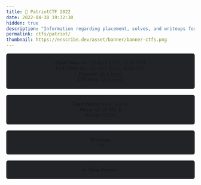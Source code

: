 ```yaml
---
title: 🦅 PatriotCTF 2022
date: 2022-04-30 19:32:30
hidden: true
description: "Information regarding placement, solves, and writeups for PatriotCTF 2022."
permalink: ctfs/patriot/
thumbnail: https://enscribe.dev/asset/banner/banner-ctfs.png
---
```


<style>
    .box {
        border: 1px solid #212326;
        border-radius: 5px;
        background-color: #212326;
        padding: 1rem;
        font-size: 90%;
        text-align: center;
        margin-bottom: 1rem;
    }
    
    .no-highlight {
        user-select: none;
        -moz-user-select: none;
        -webkit-user-select: none;
        -ms-user-select: none;
    }
</style>

<div class="box">
    <b>Start Time</b>: Fri, 29 April 2022, 14:00 PDT<br>
    <b>End Time</b>: Sat, 30 April 2022, 14:00 PDT<br>
    <b>Discord</b>: <a href="https://discord.gg/Z8pA43vQcW">click here!</a><br>
    <b>CTFTime</b>: <a href="https://ctftime.org/event/1616">click here!</a>
</div>

<div class="box">
    <b>Team Name</b>: <code>View Source</code><br>
    <b>Place</b>: 02 of 436 🥈<br>
    <b>Points</b>: 21296
</div>

<div class="box">
    <b>Writeups</b>:<br>
    n/a
</div>

<div class="box no-highlight">
    <details>
        <summary><b>View Solves:</b></summary>
        <br>

| Challenge                  | Category  | Points | Time Solved             | Writeup |
|----------------------------|-----------|--------|-------------------------|---------|
| ⠀                          |           |        |                         |         |
| Base64 Times 10            | crypto    | 10     | April 29th, 2:24:56 PM  |         |
| No Postcode Envy           | crypto    | 10     | April 29th, 2:34:28 PM  |         |
| TwoFifty                   | crypto    | 10     | April 29th, 2:25:56 PM  |         |
| Cowsay                     | crypto    | 53     | April 29th, 3:42:00 PM  |         |
| The Order                  | crypto    | 123    | April 29th, 8:12:13 PM  |         |
| Merkle-Derkle              | crypto    | 489    | April 30th, 6:13:16 AM  |         |
| CorruptAAAAd               | crypto    | 490    | April 30th, 6:07:31 AM  |         |
| Cryptogod                  | crypto    | 498    | April 30th, 8:38:25 AM  |         |
| Eetthheerr                 | crypto    | 499    | April 30th, 6:07:17 AM  |         |
| Magic Smoke                | crypto    | 499    | April 30th, 6:16:53 AM  |         |
| Fly                        | crypto    | 500    | April 30th, 12:52:54 PM |         |
| Fly, Titan, Fly            | crypto    | 500    | April 30th, 12:53:30 PM |         |
| Foxi                       | forensics | 10     | April 29th, 5:28:55 PM  |         |
| Sticky Note                | forensics | 229    | April 29th, 7:20:23 PM  |         |
| Bézier                     | forensics | 399    | April 29th, 8:24:50 PM  |         |
| Metro                      | forensics | 431    | April 29th, 8:39:09 PM  |         |
| Toast                      | forensics | 460    | April 29th, 11:02:13 PM |         |
| Session Spy                | forensics | 471    | April 30th, 1:55:57 PM  |         |
| Flexi                      | forensics | 476    | April 30th, 11:15:43 AM |         |
| Exfil                      | forensics | 485    | April 30th, 1:56:43 PM  |         |
| Vrai Crypt                 | forensics | 490    | April 30th, 6:09:48 AM  |         |
| Android 1                  | forensics | 494    | April 30th, 11:59:45 AM |         |
| Android 2                  | forensics | 496    | April 30th, 12:02:19 PM |         |
| Android 3                  | forensics | 498    | April 30th, 12:02:45 PM |         |
| Android 4                  | forensics | 498    | April 30th, 12:32:50 PM |         |
| Android 5                  | forensics | 499    | April 30th, 12:43:54 PM |         |
| Banner                     | forensics | 500    | April 30th, 1:34:07 PM  |         |
| Google Form                | misc      | 5      | April 30th, 8:33:05 AM  |         |
| Join the Discord           | misc      | 10     | April 29th, 2:27:35 PM  |         |
| Apples                     | misc      | 132    | April 29th, 5:10:06 PM  |         |
| It's All Greek to Me       | misc      | 497    | April 29th, 11:07:32 PM |         |
| Hike                       | osint     | 10     | April 29th, 3:20:51 PM  |         |
| Waffle Cabin               | osint     | 123    | April 29th, 3:31:37 PM  |         |
| Sunset                     | osint     | 283    | April 29th, 6:55:25 PM  |         |
| Runway to the Danger Zone  | osint     | 431    | April 29th, 3:58:29 PM  |         |
| Hunter                     | osint     | 476    | April 29th, 5:04:15 PM  |         |
| Snap                       | osint     | 479    | April 29th, 3:05:12 PM  |         |
| Crystal Clear Security - 1 | osint     | 492    | April 29th, 6:15:09 PM  |         |
| Crystal Clear Security - 2 | osint     | 498    | April 30th, 8:50:27 AM  |         |
| Crystal Clear Security - 3 | osint     | 500    | April 30th, 9:09:42 AM  |         |
| Golf                       | prog      | 304    | April 29th, 3:18:37 PM  |         |
| CaptSHA                    | prog      | 474    | April 29th, 4:33:09 PM  |         |
| Big Shaq                   | prog      | 481    | April 30th, 7:59:41 AM  |         |
| 1337 Significant Bit       | prog      | 493    | April 30th, 1:27:30 PM  |         |
| BOF Warmup                 | pwn       | 10     | April 29th, 3:33:16 PM  |         |
| Green Shell                | pwn       | 245    | April 29th, 3:36:09 PM  |         |
| BOF Harder                 | pwn       | 446    | April 30th, 12:00:27 PM |         |
| Guess The Pass             | pwn       | 460    | April 30th, 10:17:39 AM |         |
| Red Shell                  | pwn       | 476    | April 30th, 11:54:36 AM |         |
| Mine4j                     | pwn       | 500    | April 30th, 12:23:33 PM |         |
| String Cheese              | re        | 10     | April 29th, 2:46:35 PM  |         |
| PeeWhySea                  | re        | 275    | April 29th, 10:46:41 PM |         |
| RoboTron9000               | re        | 389    | April 29th, 8:36:28 PM  |         |
| crackme                    | re        | 453    | April 29th, 10:41:33 PM |         |
| OverComplicated            | re        | 489    | April 30th, 9:00:42 AM  |         |
| Flowing                    | re        | 496    | April 30th, 1:45:09 PM  |         |
| Apocalypse Security - 1    | web       | 10     | April 29th, 2:44:58 PM  |         |
| Inspector Clouseau         | web       | 10     | April 29th, 2:17:14 PM  |         |
| Locked                     | web       | 10     | April 30th, 7:36:50 AM  |         |
| Rock and Roll              | web       | 10     | April 29th, 2:16:57 PM  |         |
| Spongebob                  | web       | 10     | April 29th, 2:23:31 PM  |         |
| Apocalypse Security - 2    | web       | 204    | April 29th, 7:04:12 PM  |         |
| Excellent Database         | web       | 426    | April 30th, 6:58:54 AM  |         |
| Chewy or Crunchy            | web       | 466    | April 29th, 2:43:35 PM  |

</details>
</div>
